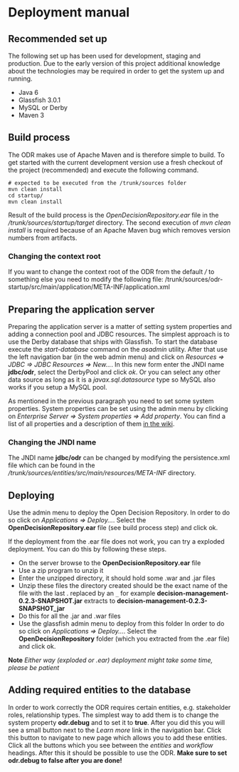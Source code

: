 # Deployment manual #



## Recommended set up ##
The following set up has been used for development, staging and production. Due to the early version of this project additional knowledge about the technologies may be required in order to get the system up and running.

  * Java 6
  * Glassfish 3.0.1
  * MySQL or Derby
  * Maven 3

## Build process ##
The ODR makes use of Apache Maven and is therefore simple to build. To get started with the current development version use a fresh checkout of the project (recommended) and execute the following command.

```
# expected to be executed from the /trunk/sources folder
mvn clean install
cd startup/
mvn clean install
```

Result of the build process is the _OpenDecisionRepository.ear_ file in the _/trunk/sources/startup/target_ directory. The second execution of _mvn clean install_ is required because of an Apache Maven bug which removes version numbers from artifacts.

### Changing the context root ###
If you want to change the context root of the ODR from the default _/_ to something else you need to modify the following file:
/trunk/sources/odr-startup/src/main/application/META-INF/application.xml

## Preparing the application server ##
Preparing the application server is a matter of setting system properties and adding a connection pool and JDBC resources. The simplest approach is to use the Derby database that ships with Glassfish. To start the database execute the _start-database_ command on the _asadmin_ utility. After that use the left navigation bar (in the web admin menu) and click on _Resources => JDBC => JDBC Resources => New..._. In this new form enter the JNDI name **jdbc/odr**, select the DerbyPool and click _ok_. Or you can select any other data source as long as it is a _javax.sql.datasource_ type so MySQL also works if you setup a MySQL pool.

As mentioned in the previous paragraph you need to set some system properties. System properties can be set using the admin menu by clicking on _Enterprise Server => System properties => Add property_. You can find a list of all properties and a description of them [in the wiki](http://code.google.com/p/opendecisionrepository/wiki/SystemProperties).


### Changing the JNDI name ###
The JNDI name **jdbc/odr** can be changed by modifying the persistence.xml file which can be found in the _/trunk/sources/entities/src/main/resources/META-INF_ directory.

## Deploying ##
Use the admin menu to deploy the Open Decision Repository. In order to do so click on _Applications => Deploy..._. Select the **OpenDecisionRepository.ear** file (see build process step) and click ok.

If the deployment from the .ear file does not work, you can try a exploded deployment. You can do this by following these steps.
  * On the server browse to the **OpenDecisionRepository.ear** file
  * Use a zip program to unzip it
  * Enter the unzipped directory, it should hold some .war and .jar files
  * Unzip these files the directory created should be the exact name of the file with the last . replaced by an  `_`  for example **decision-management-0.2.3-SNAPSHOT.jar** extracts to **decision-management-0.2.3-SNAPSHOT\_jar**
  * Do this for all the .jar and .war files
  * Use the glassfish admin menu to deploy from this folder In order to do so click on _Applications => Deploy..._. Select the **OpenDecisionRepository** folder (which you extracted from the .ear file) and click ok.

**Note** _Either way (exploded or .ear) deployment might take some time, please be patient_

## Adding required entities to the database ##
In order to work correctly the ODR requires certain entities, e.g. stakeholder roles, relationship types. The simplest way to add them is to change the system property **odr.debug** and to set it to **true**. After you did this you will see a small button next to the _Learn more_ link in the navigation bar. Click this button to navigate to new page which allows you to add these entities. Click all the buttons which you see between the _entities_ and _workflow_ headings. After this it should be possible to use the ODR.
**Make sure to set odr.debug to false after you are done!**